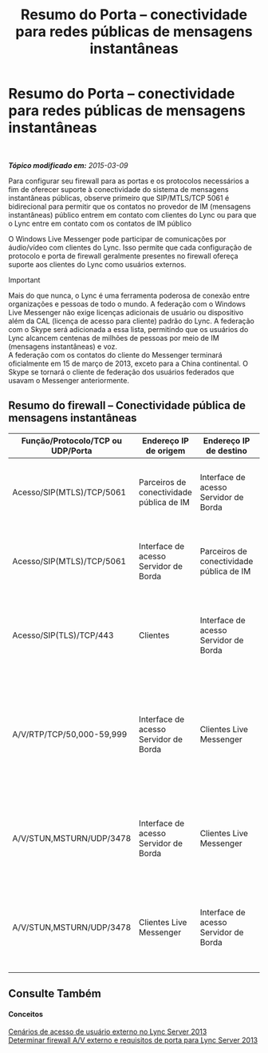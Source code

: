﻿---
title: Resumo do Porta – conectividade para redes públicas de mensagens instantâneas
TOCTitle: Resumo do Porta – conectividade para redes públicas de mensagens instantâneas
ms:assetid: f46756ec-1401-4ca2-a4a4-5cd28bcfdc7f
ms:mtpsurl: https://technet.microsoft.com/pt-br/library/JJ618376(v=OCS.15)
ms:contentKeyID: 49308597
ms.date: 05/19/2016
mtps_version: v=OCS.15
ms.translationtype: HT
---

# Resumo do Porta – conectividade para redes públicas de mensagens instantâneas

 

_**Tópico modificado em:** 2015-03-09_

Para configurar seu firewall para as portas e os protocolos necessários a fim de oferecer suporte à conectividade do sistema de mensagens instantâneas públicas, observe primeiro que SIP/MTLS/TCP 5061 é bidirecional para permitir que os contatos no provedor de IM (mensagens instantâneas) público entrem em contato com clientes do Lync ou para que o Lync entre em contato com os contatos de IM público

O Windows Live Messenger pode participar de comunicações por áudio/vídeo com clientes do Lync. Isso permite que cada configuração de protocolo e porta de firewall geralmente presentes no firewall ofereça suporte aos clientes do Lync como usuários externos.

> [!important]  
> Mais do que nunca, o Lync é uma ferramenta poderosa de conexão entre organizações e pessoas de todo o mundo. A federação com o Windows Live Messenger não exige licenças adicionais de usuário ou dispositivo além da CAL (licença de acesso para cliente) padrão do Lync. A federação com o Skype será adicionada a essa lista, permitindo que os usuários do Lync alcancem centenas de milhões de pessoas por meio de IM (mensagens instantâneas) e voz.<br />A federação com os contatos do cliente do Messenger terminará oficialmente em 15 de março de 2013, exceto para a China continental. O Skype se tornará o cliente de federação dos usuários federados que usavam o Messenger anteriormente.

## Resumo do firewall – Conectividade pública de mensagens instantâneas


<table>
<colgroup>
<col style="width: 25%" />
<col style="width: 25%" />
<col style="width: 25%" />
<col style="width: 25%" />
</colgroup>
<thead>
<tr class="header">
<th>Função/Protocolo/TCP ou UDP/Porta</th>
<th>Endereço IP de origem</th>
<th>Endereço IP de destino</th>
<th>Notas</th>
</tr>
</thead>
<tbody>
<tr class="odd">
<td><p>Acesso/SIP(MTLS)/TCP/5061</p></td>
<td><p>Parceiros de conectividade pública de IM</p></td>
<td><p>Interface de acesso Servidor de Borda</p></td>
<td><p>Para conectividade a IM público e federando com SIP.</p></td>
</tr>
<tr class="even">
<td><p>Acesso/SIP(MTLS)/TCP/5061</p></td>
<td><p>Interface de acesso Servidor de Borda</p></td>
<td><p>Parceiros de conectividade pública de IM</p></td>
<td><p>Para conectividade a IM público e federado com SIP.</p></td>
</tr>
<tr class="odd">
<td><p>Acesso/SIP(TLS)/TCP/443</p></td>
<td><p>Clientes</p></td>
<td><p>Interface de acesso Servidor de Borda</p></td>
<td><p>Tráfego SIP do cliente ao servidor para o acesso do usuário externo.</p></td>
</tr>
<tr class="even">
<td><p>A/V/RTP/TCP/50,000-59,999</p></td>
<td><p>Interface de acesso Servidor de Borda</p></td>
<td><p>Clientes Live Messenger</p></td>
<td><p>Usado para sessões A/V com o Windows Live Messenger se a conectividade pública de IM estiver configurada.</p></td>
</tr>
<tr class="odd">
<td><p>A/V/STUN,MSTURN/UDP/3478</p></td>
<td><p>Interface de acesso Servidor de Borda</p></td>
<td><p>Clientes Live Messenger</p></td>
<td><p>Obrigatório para a conectividade de IM público com o Windows Live Messenger.</p></td>
</tr>
<tr class="even">
<td><p>A/V/STUN,MSTURN/UDP/3478</p></td>
<td><p>Clientes Live Messenger</p></td>
<td><p>Interface de acesso Servidor de Borda</p></td>
<td><p>Obrigatório para a conectividade de IM público com o Windows Live Messenger.</p></td>
</tr>
</tbody>
</table>


## Consulte Também

#### Conceitos

[Cenários de acesso de usuário externo no Lync Server 2013](lync-server-2013-scenarios-for-external-user-access.md)  
[Determinar firewall A/V externo e requisitos de porta para Lync Server 2013](lync-server-2013-determine-external-a-v-firewall-and-port-requirements.md)

